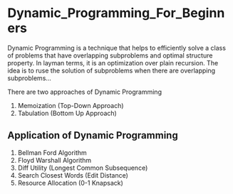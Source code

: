 # Dynamic_Programming_For_Beginners
Dynamic Programming is a technique that helps to efficiently solve a class of problems that have overlapping subproblems and optimal structure property.
In layman terms, it is an optimization over plain recursion. The idea is to ruse the solution of subproblems when there are overlapping subproblems...

There are two approaches of Dynamic Programming
1) Memoization (Top-Down Approach)
2) Tabulation (Bottom Up Approach)

## Application of Dynamic Programming
1) Bellman Ford Algorithm
2) Floyd Warshall Algorithm
3) Diff Utility (Longest Common Subsequence)
4) Search Closest Words (Edit Distance)
5) Resource Allocation (0-1 Knapsack)
